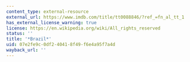 ```yaml
---
content_type: external-resource
external_url: https://www.imdb.com/title/tt0088846/?ref_=fn_al_tt_1
has_external_license_warning: true
license: https://en.wikipedia.org/wiki/All_rights_reserved
status: ''
title: '*Brazil*'
uid: 07e2fe9c-0df2-4041-8f49-f6e4a95f7a4d
wayback_url: ''
---
```

